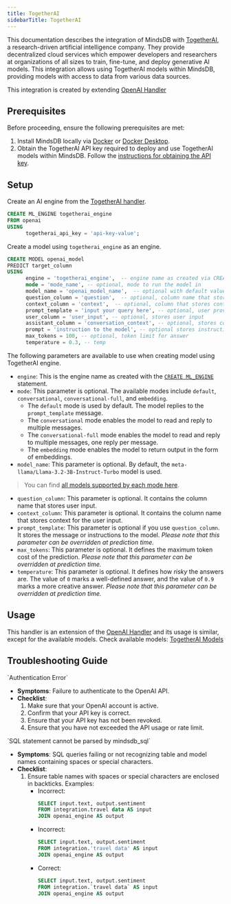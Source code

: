 ```yaml
---
title: TogetherAI
sidebarTitle: TogetherAI
---
```


This documentation describes the integration of MindsDB with [TogetherAI](https://www.together.ai/), a research-driven artificial intelligence company. They provide decentralized cloud services which empower developers and researchers at organizations of all sizes to train, fine-tune, and deploy generative AI models.
This integration allows using TogetherAI models within MindsDB, providing models with access to data from various data sources.

This integration is created by extending [OpenAI Handler](https://github.com/mindsdb/mindsdb/tree/main/mindsdb/integrations/handlers/openai_handler)

## Prerequisites

Before proceeding, ensure the following prerequisites are met:

1. Install MindsDB locally via [Docker](https://docs.mindsdb.com/setup/self-hosted/docker) or [Docker Desktop](https://docs.mindsdb.com/setup/self-hosted/docker-desktop).
2. Obtain the TogetherAI API key required to deploy and use TogetherAI models within MindsDB. Follow the [instructions for obtaining the API key](https://docs.together.ai/reference/authentication-1).

## Setup

Create an AI engine from the [TogetherAI handler](https://github.com/mindsdb/mindsdb/tree/main/mindsdb/integrations/handlers/togetherai_handler).

```sql
CREATE ML_ENGINE togetherai_engine
FROM openai
USING
      togetherai_api_key = 'api-key-value';
```

Create a model using `togetherai_engine` as an engine.

```sql
CREATE MODEL openai_model
PREDICT target_column
USING
      engine = 'togetherai_engine',  -- engine name as created via CREATE ML_ENGINE
      mode = 'mode_name', -- optional, mode to run the model in
      model_name = 'openai_model_name',  -- optional with default value of meta-llama/Llama-3.2-3B-Instruct-Turbo
      question_column = 'question',  -- optional, column name that stores user input
      context_column = 'context',  -- optional, column that stores context of the user input
      prompt_template = 'input your query here', -- optional, user provides instructions to the model here
      user_column = 'user_input', -- optional, stores user input
      assistant_column = 'conversation_context', -- optional, stores conversation context
      prompt = 'instruction to the model', -- optional stores instruction to the model
      max_tokens = 100, -- optional, token limit for answer
      temperature = 0.3, -- temp
```

The following parameters are available to use when creating model using TogetherAI engine.

* `engine`: This is the engine name as created with the [`CREATE ML_ENGINE`](https://docs.mindsdb.com/mindsdb_sql/sql/create/ml-engine) statement.
* `mode`: This parameter is optional. The available modes include `default`, `conversational`, `conversational-full`, and `embedding`.
  * The `default` mode is used by default. The model replies to the `prompt_template` message.
  * The `conversational` mode enables the model to read and reply to multiple messages.
  * The `conversational-full` mode enables the model to read and reply to multiple messages, one reply per message.
  * The `embedding` mode enables the model to return output in the form of embeddings.
* `model_name`: This parameter is optional. By default, the `meta-llama/Llama-3.2-3B-Instruct-Turbo` model is used.

> You can find [all models supported by each mode here](https://www.together.ai/models).

* `question_column`: This parameter is optional. It contains the column name that stores user input.
* `context_column`: This parameter is optional. It contains the column name that stores context for the user input.
* `prompt_template`: This parameter is optional if you use `question_column`. It stores the message or instructions to the model. *Please note that this parameter can be overridden at prediction time.*
* `max_tokens`: This parameter is optional. It defines the maximum token cost of the prediction. *Please note that this parameter can be overridden at prediction time.*
* `temperature`: This parameter is optional. It defines how *risky* the answers are. The value of `0` marks a well-defined answer, and the value of `0.9` marks a more creative answer. *Please note that this parameter can be overridden at prediction time.*

## Usage

This handler is an extension of the [OpenAI Handler](https://github.com/mindsdb/mindsdb/tree/main/mindsdb/integrations/handlers/openai_handler) and its usage is similar, except for the available models.
Check available models: [TogetherAI Models](https://www.together.ai/models)

## Troubleshooting Guide

<Warning>
`Authentication Error`

* **Symptoms**: Failure to authenticate to the OpenAI API.
* **Checklist**:
    1. Make sure that your OpenAI account is active.
    2. Confirm that your API key is correct.
    3. Ensure that your API key has not been revoked.
    4. Ensure that you have not exceeded the API usage or rate limit.
</Warning>

<Warning>
`SQL statement cannot be parsed by mindsdb_sql`

* **Symptoms**: SQL queries failing or not recognizing table and model names containing spaces or special characters.
* **Checklist**:
    1. Ensure table names with spaces or special characters are enclosed in backticks.
    Examples:
        * Incorrect:
            ```sql
            SELECT input.text, output.sentiment
            FROM integration.travel data AS input
            JOIN openai_engine AS output
            ```
        * Incorrect: 
            ```sql
            SELECT input.text, output.sentiment
            FROM integration.'travel data' AS input
            JOIN openai_engine AS output
            ```
        * Correct:  
            ```sql 
            SELECT input.text, output.sentiment
            FROM integration.`travel data` AS input
            JOIN openai_engine AS output
            ```
</Warning>
